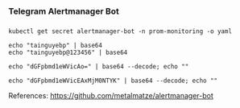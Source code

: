 ### Telegram Alertmanager Bot
### 
```
kubectl get secret alertmanager-bot -n prom-monitoring -o yaml

echo "tainguyebp" | base64
echo "tainguyebp@123456" | base64

echo "dGFpbmd1eWVicAo=" | base64 --decode; echo ""

echo "dGFpbmd1eWVicEAxMjM0NTYK" | base64 --decode; echo ""

```
References: https://github.com/metalmatze/alertmanager-bot
